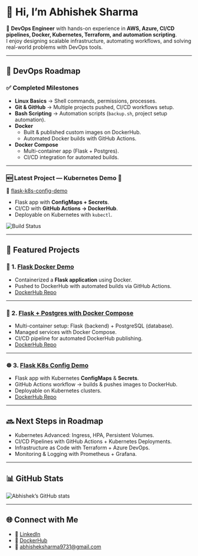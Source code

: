 # 👋 Hi, I’m Abhishek Sharma  

🚀 **DevOps Engineer** with hands-on experience in **AWS, Azure, CI/CD pipelines, Docker, Kubernetes, Terraform, and automation scripting**.  
I enjoy designing scalable infrastructure, automating workflows, and solving real-world problems with DevOps tools.  

---

## 📌 DevOps Roadmap  

### ✅ Completed Milestones  
- **Linux Basics** → Shell commands, permissions, processes.  
- **Git & GitHub** → Multiple projects pushed, CI/CD workflows setup.  
- **Bash Scripting** → Automation scripts (`backup.sh`, project setup automation).  
- **Docker**  
  - Built & published custom images on DockerHub.  
  - Automated Docker builds with GitHub Actions.  
- **Docker Compose**  
  - Multi-container app (Flask + Postgres).  
  - CI/CD integration for automated builds.  

---

### 🆕 Latest Project — Kubernetes Demo 🎉  
📂 [flask-k8s-config-demo](https://github.com/abhisheksharma9731/flask-k8s-config-demo)  
- Flask app with **ConfigMaps + Secrets**.  
- CI/CD with **GitHub Actions → DockerHub**.  
- Deployable on Kubernetes with `kubectl`.  

![Build Status](https://github.com/abhisheksharma9731/flask-k8s-config-demo/actions/workflows/docker-build.yml/badge.svg)  

---

## 🌟 Featured Projects  

### 🐳 1. [Flask Docker Demo](https://github.com/abhisheksharma9731/flask-docker-demo)  
- Containerized a **Flask application** using Docker.  
- Pushed to DockerHub with automated builds via GitHub Actions.  
- [DockerHub Repo](https://hub.docker.com/r/abhisheksharma9731/flask-docker-demo)  

---

### 🐳 2. [Flask + Postgres with Docker Compose](https://github.com/abhisheksharma9731/flask-docker-compose-demo)  
- Multi-container setup: Flask (backend) + PostgreSQL (database).  
- Managed services with Docker Compose.  
- CI/CD pipeline for automated DockerHub publishing.  
- [DockerHub Repo](https://hub.docker.com/r/abhisheksharma9731/flask-docker-compose-demo)  

---

### ☸️ 3. [Flask K8s Config Demo](https://github.com/abhisheksharma9731/flask-k8s-config-demo)  
- Flask app with Kubernetes **ConfigMaps** & **Secrets**.  
- GitHub Actions workflow → builds & pushes images to DockerHub.  
- Deployable on Kubernetes clusters.  
- [DockerHub Repo](https://hub.docker.com/r/abhisheksharma9731/flask-k8s-config-demo)  

---

## 🔜 Next Steps in Roadmap  
- Kubernetes Advanced: Ingress, HPA, Persistent Volumes.  
- CI/CD Pipelines with GitHub Actions + Kubernetes Deployments.  
- Infrastructure as Code with Terraform + Azure DevOps.  
- Monitoring & Logging with Prometheus + Grafana.  

---

## 📊 GitHub Stats  
![Abhishek’s GitHub stats](https://github-readme-stats.vercel.app/api?username=abhisheksharma9731&show_icons=true&theme=tokyonight)  

---

## 🌐 Connect with Me  
- 💼 [LinkedIn](https://www.linkedin.com/in/abhisheksharma9731)  
- 🐳 [DockerHub](https://hub.docker.com/u/abhisheksharma9731)  
- 📧 abhisheksharma9731@gmail.com  
